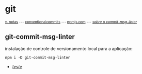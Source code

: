 # git 

<sub>[:arrow_upper_left: notas](../readme.md) --- [conventionalcommits](../../../versionamento/git/padrao.md) --- [npmjs.com](https://www.npmjs.com/package/git-commit-msg-linter) --- [*sobre o commit-msg-linter*](about.md)  <sub>

## git-commit-msg-linter

instalação de controle de versionamento local para a aplicação:

```
npm i -D git-commit-msg-linter
```

- [*teste*](teste.md)